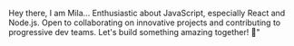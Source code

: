 Hey there, I am Mila...
Enthusiastic about JavaScript, especially React and Node.js.
Open to collaborating on innovative projects and contributing to progressive dev teams.
Let's build something amazing together! 🚀"
